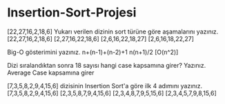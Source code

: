 # Insertion-Sort-Projesi

[22,27,16,2,18,6] Yukarı verilen dizinin sort türüne göre aşamalarını yazınız.
[22,27,16,2,18,6]
[2,27,16,22,18,6]
[2,6,16,22,18,27]
[2,6,16,18,22,27]


Big-O gösterimini yazınız.
n+(n-1)+(n-2)+1
n(n+1)/2
[O(n^2)]

Dizi sıralandıktan sonra 18 sayısı hangi case kapsamına girer? Yazınız.
Average Case kapsamına girer 

[7,3,5,8,2,9,4,15,6] dizisinin Insertion Sort'a göre ilk 4 adımını yazınız.
[7,3,5,8,2,9,4,15,6] 
[2,3,5,8,7,9,4,15,6]
[2,3,4,8,7,9,5,15,6]
[2,3,4,5,7,9,8,15,6]
